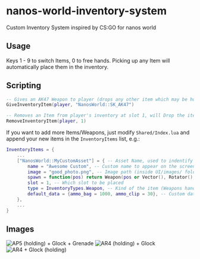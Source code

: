 # nanos-world-inventory-system
Custom Inventory System inspired by CS:GO for nanos world

## Usage
Keys 1 - 9 to switch Items, 0 to free hands. Picking up any Item will automatically place them in the inventory.
 
## Scripting
```lua
-- Gives an AK47 Weapon to player (drops any other item which may be holding)
GiveInventoryItem(player, "NanosWorld::SK_AK47")

-- Removes an Item from player's inventory at slot 1, will Drop the item if currently holding it
RemoveInventoryItem(player, 1)
```

If you want to add more Items/Weapons, just modify ``Shared/Index.lua`` and append your new items in the ``InventoryItems`` list, e.g.:

```lua
InventoryItems = {
	...
	["NanosWorld::MyCustomAsset"] = { -- Asset Name, used to indentify the Item/Weapon
		name = "Awesome Custom", -- Custom name to appear on the screen
		image = "good_photo.png", -- Image path (inside UI/images/ folder)
		spawn = function(pos) return Weapon(pos or Vector(), Rotator(), ...) end, -- Spawn function to spawn your object
		slot = 1, -- Which slot to be placed
		type = InventoryTypes.Weapon, -- Kind of the item (Weapons handle ammo_bag and ammo_clip automatically)
		default_data = {ammo_bag = 1000, ammo_clip = 30}, -- Custom data attached to this Item
	},
	...
}
```

## Images

![AP5 (holding) + Glock + Grenade](https://i.imgur.com/LEotS68.png)
![AR4 (holding) + Glock](https://i.imgur.com/XW3H0y1.png)
![AR4 + Glock (holding)](https://i.imgur.com/ohxXFjp.png)